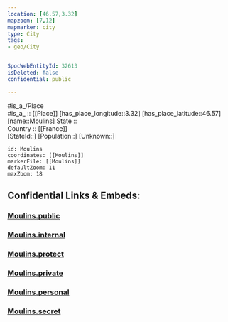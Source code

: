 ```yaml
---
location: [46.57,3.32] 
mapzoom: [7,12] 
mapmarker: city 
type: City
tags:
- geo/City


SpocWebEntityId: 32613
isDeleted: false
confidential: public

---
```

#is_a_/Place  
#is_a_ :: [[Place]] 
[has_place_longitude::3.32] 
[has_place_latitude::46.57] 
[name::Moulins] 
State ::  
Country :: [[France]]  
[StateId::] 
[Population::] 
[Unknown::] 


```leaflet
id: Moulins
coordinates: [[Moulins]] 
markerFile: [[Moulins]] 
defaultZoom: 11 
maxZoom: 18
```


## Confidential Links & Embeds: 

### [Moulins.public](/_public/\Earth\Continent\Europe\Europe~West\France\regions~France\Auvergne-Rhône-Alpes\departments~Auvergne-Rhône-Alpes\Allier\communes~Allier\Moulins\cities~MoulinsMoulins.public.md) 

### [Moulins.internal](/_internal/\Earth\Continent\Europe\Europe~West\France\regions~France\Auvergne-Rhône-Alpes\departments~Auvergne-Rhône-Alpes\Allier\communes~Allier\Moulins\cities~MoulinsMoulins.internal.md) 

### [Moulins.protect](/_protect/\Earth\Continent\Europe\Europe~West\France\regions~France\Auvergne-Rhône-Alpes\departments~Auvergne-Rhône-Alpes\Allier\communes~Allier\Moulins\cities~MoulinsMoulins.protect.md) 

### [Moulins.private](/_private/\Earth\Continent\Europe\Europe~West\France\regions~France\Auvergne-Rhône-Alpes\departments~Auvergne-Rhône-Alpes\Allier\communes~Allier\Moulins\cities~MoulinsMoulins.private.md) 

### [Moulins.personal](/_personal/\Earth\Continent\Europe\Europe~West\France\regions~France\Auvergne-Rhône-Alpes\departments~Auvergne-Rhône-Alpes\Allier\communes~Allier\Moulins\cities~MoulinsMoulins.personal.md) 

### [Moulins.secret](/_secret/\Earth\Continent\Europe\Europe~West\France\regions~France\Auvergne-Rhône-Alpes\departments~Auvergne-Rhône-Alpes\Allier\communes~Allier\Moulins\cities~MoulinsMoulins.secret.md)

